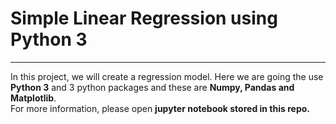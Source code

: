 <h1>Simple Linear Regression using Python 3</h1>
<hr>
<p>In this project, we will create a regression model. Here we are going the use <b>Python 3</b> and 3 python packages and these are <b>Numpy, Pandas and Matplotlib</b>.<br>For more information, please open <b>jupyter notebook stored in this repo.</b></p>
